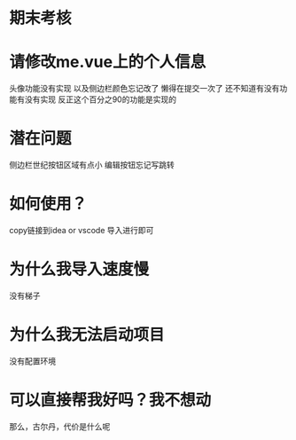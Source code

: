 # 期末考核

# 请修改me.vue上的个人信息 

头像功能没有实现 以及侧边栏颜色忘记改了 
懒得在提交一次了 
还不知道有没有功能有没有实现 
反正这个百分之90的功能是实现的

# 潜在问题
侧边栏世纪按钮区域有点小 编辑按钮忘记写跳转

# 如何使用？
copy链接到idea or vscode 
导入进行即可 

# 为什么我导入速度慢
没有梯子

# 为什么我无法启动项目
没有配置环境 

# 可以直接帮我好吗？我不想动

那么，古尔丹，代价是什么呢

